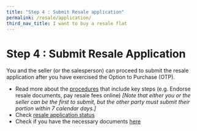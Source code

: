```yaml
---
title: "Step 4 : Submit Resale application"
permalink: /resale/application/
third_nav_title: I want to buy a resale flat
---
```


# Step 4 : Submit Resale Application

You and the seller (or the salesperson) can proceed to submit the resale application after you have exercised the Option to Purchase (OTP).

- Read more about the [procedures](https://www.hdb.gov.sg/cs/infoweb/residential/buying-a-flat/resale/buying-process/application-procedure/resale-application) that include key steps (e.g. Endorse resale documents, pay resale fees online)
*[Note that either you or the seller can be the first to submit, but the other party must submit their portion within 7 calendar days.]*
- Check [resale application status](https://services2.hdb.gov.sg/webapp/BB31AWDashboardWeb/BB31PLogin.jsp)
- Check if you have the necessary documents [here](https://www.hdb.gov.sg/cs/infoweb/residential/buying-a-flat/resale/procedures/resale-application/additional-information-)
 

